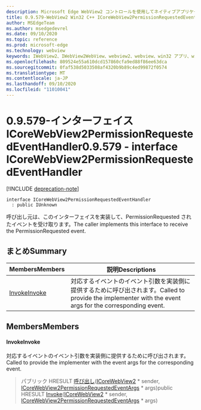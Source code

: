 ```yaml
---
description: Microsoft Edge WebView2 コントロールを使用してネイティブアプリケーションに web 技術 (HTML、CSS、JavaScript) を埋め込む
title: 0.9.579-WebView2 Win32 C++ ICoreWebView2PermissionRequestedEventHandler
author: MSEdgeTeam
ms.author: msedgedevrel
ms.date: 09/10/2020
ms.topic: reference
ms.prod: microsoft-edge
ms.technology: webview
keywords: IWebView2、IWebView2WebView、webview2、webview、win32 アプリ、win32、edge、ICoreWebView2、ICoreWebView2Controller、browser control、edge html、ICoreWebView2PermissionRequestedEventHandler
ms.openlocfilehash: 809524e55a610dcd157860cfa9ed88f86ee63dca
ms.sourcegitcommit: 0faf538d5033508af4320b9b89c4ed99872f0574
ms.translationtype: MT
ms.contentlocale: ja-JP
ms.lasthandoff: 09/10/2020
ms.locfileid: "11010041"
---
```

# <span data-ttu-id="67f51-104">0.9.579-インターフェイス ICoreWebView2PermissionRequestedEventHandler</span><span class="sxs-lookup"><span data-stu-id="67f51-104">0.9.579 - interface ICoreWebView2PermissionRequestedEventHandler</span></span> 

[!INCLUDE [deprecation-note](../../includes/deprecation-note.md)]

```
interface ICoreWebView2PermissionRequestedEventHandler
  : public IUnknown
```

<span data-ttu-id="67f51-105">呼び出し元は、このインターフェイスを実装して、PermissionRequested されたイベントを受け取ります。</span><span class="sxs-lookup"><span data-stu-id="67f51-105">The caller implements this interface to receive the PermissionRequested event.</span></span>

## <span data-ttu-id="67f51-106">まとめ</span><span class="sxs-lookup"><span data-stu-id="67f51-106">Summary</span></span>

 <span data-ttu-id="67f51-107">Members</span><span class="sxs-lookup"><span data-stu-id="67f51-107">Members</span></span>                        | <span data-ttu-id="67f51-108">説明</span><span class="sxs-lookup"><span data-stu-id="67f51-108">Descriptions</span></span>
--------------------------------|---------------------------------------------
[<span data-ttu-id="67f51-109">Invoke</span><span class="sxs-lookup"><span data-stu-id="67f51-109">Invoke</span></span>](#invoke) | <span data-ttu-id="67f51-110">対応するイベントのイベント引数を実装側に提供するために呼び出されます。</span><span class="sxs-lookup"><span data-stu-id="67f51-110">Called to provide the implementer with the event args for the corresponding event.</span></span>

## <span data-ttu-id="67f51-111">Members</span><span class="sxs-lookup"><span data-stu-id="67f51-111">Members</span></span>

#### <span data-ttu-id="67f51-112">Invoke</span><span class="sxs-lookup"><span data-stu-id="67f51-112">Invoke</span></span> 

<span data-ttu-id="67f51-113">対応するイベントのイベント引数を実装側に提供するために呼び出されます。</span><span class="sxs-lookup"><span data-stu-id="67f51-113">Called to provide the implementer with the event args for the corresponding event.</span></span>

> <span data-ttu-id="67f51-114">パブリック HRESULT [呼び出し](#invoke)([ICoreWebView2](icorewebview2.md) \* sender, [ICoreWebView2PermissionRequestedEventArgs](icorewebview2permissionrequestedeventargs.md) \* args)</span><span class="sxs-lookup"><span data-stu-id="67f51-114">public HRESULT [Invoke](#invoke)([ICoreWebView2](icorewebview2.md) \* sender, [ICoreWebView2PermissionRequestedEventArgs](icorewebview2permissionrequestedeventargs.md) \* args)</span></span>

